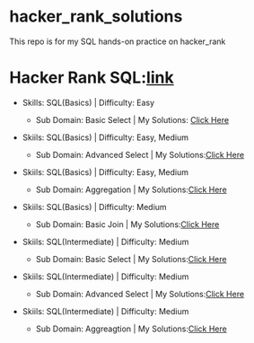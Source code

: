 # hacker_rank_solutions
This repo is for my SQL hands-on practice on hacker_rank
# Hacker Rank SQL:[link](https://www.hackerrank.com/domains/sql)

- Skills: SQL(Basics) | Difficulty: Easy
  - Sub Domain: Basic Select | My Solutions: [Click Here](https://github.com/Es-war29/hacker_rank_solutions/blob/main/solutions/01.SQL(Basics)_Easy_Basic_Select)
    
- Skiils: SQL(Basics) | Difficulty: Easy, Medium
  - Sub Domain: Advanced Select | My Solutions:[Click Here](https://github.com/Es-war29/hacker_rank_solutions/blob/main/solutions/02.SQL(Basics)_Advanced_Select)
 
- Skiils: SQL(Basics) | Difficulty: Easy, Medium
  - Sub Domain: Aggregation | My Solutions:[Click Here](https://github.com/Es-war29/hacker_rank_solutions/blob/main/solutions/03.%20SQL(Basics)_Aggregation)

- Skiils: SQL(Basics) | Difficulty: Medium
  - Sub Domain: Basic Join | My Solutions:[Click Here](https://github.com/Es-war29/hacker_rank_solutions/blob/main/solutions/04.SQL(Basics)_Basic_Join)

- Skiils: SQL(Intermediate) | Difficulty: Medium
  - Sub Domain: Basic Select | My Solutions:[Click Here](https://github.com/Es-war29/hacker_rank_solutions/blob/main/solutions/05.SQL(Intermediate)_Medium_Basic_select)

- Skiils: SQL(Intermediate) | Difficulty: Medium
  - Sub Domain: Advanced Select | My Solutions:[Click Here](https://github.com/Es-war29/hacker_rank_solutions/blob/main/solutions/06.SQL(Intermediate)_Advanced_Select)

- Skiils: SQL(Intermediate) | Difficulty: Medium
  - Sub Domain: Aggreagtion | My Solutions:[Click Here](https://github.com/Es-war29/hacker_rank_solutions/blob/main/solutions/07.SQL(Intermediate)_Aggregation)
 





